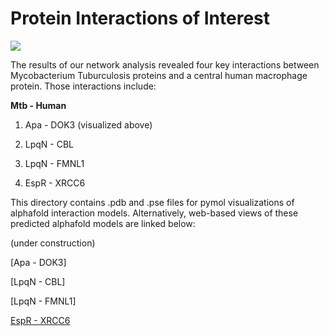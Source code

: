 # Protein Interactions of Interest
![](Apa_to_DOK3.gif)

The results of our network analysis revealed four key interactions between Mycobacterium Tuburculosis proteins and a central human macrophage protein. Those interactions include:

**Mtb - Human**

1) Apa - DOK3 (visualized above)

2) LpqN - CBL

3) LpqN - FMNL1

4) EspR - XRCC6

This directory contains .pdb and .pse files for pymol visualizations of alphafold interaction models. Alternatively, web-based views of these predicted alphafold models are linked below:

(under construction)

[Apa - DOK3]

[LpqN - CBL]

[LpqN - FMNL1]

[EspR - XRCC6](https://htmlpreview.github.io/?https://github.com/Zach-Sisson-1/Host-Pathogen_Network_Analysis/blob/main/Alphafold/HTMLs/LpqN_CBL.html)

